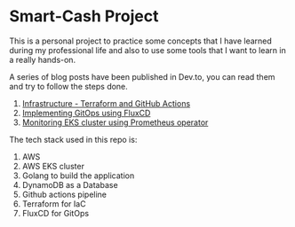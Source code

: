 # Smart-Cash Project

This is a personal project to practice some concepts that I have learned during my professional life and also to use some tools that I want to learn in a really hands-on.

A series of blog posts have been published in Dev.to, you can read them and try to follow the steps done.

1. [Infrastructure - Terraform and GitHub Actions](https://dev.to/aws-builders/smartcash-project-infrastructure-terraform-and-github-actions-2bo3)
2. [Implementing GitOps using FluxCD](https://dev.to/aws-builders/smartcash-project-gitops-with-fluxcd-3aep)
3. [Monitoring EKS cluster using Prometheus operator](https://dev.to/aws-builders/adding-monitoring-to-eks-using-prometheus-operator-3ke1)

The tech stack used in this repo is:

1. AWS
2. AWS EKS cluster
3. Golang to build the application
4. DynamoDB as a Database
5. Github actions  pipeline
6. Terraform for IaC
7. FluxCD for GitOps
